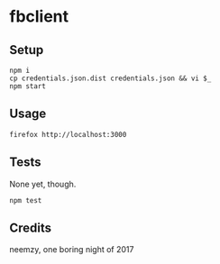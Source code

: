 # fbclient

## Setup

```
npm i
cp credentials.json.dist credentials.json && vi $_
npm start
```

## Usage

```
firefox http://localhost:3000
```

## Tests

None yet, though.

```
npm test
```

## Credits

neemzy, one boring night of 2017

